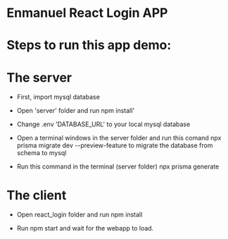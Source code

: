 # Enmanuel React Login APP


# Steps to run this app demo:

# The server

* First, import mysql database

* Open 'server' folder and run npm install'

* Change .env 'DATABASE_URL' to your local mysql database

* Open a terminal windows in the server folder and run this comand npx prisma migrate dev --preview-feature to migrate the database from schema to mysql

* Run this command in the terminal (server folder) npx prisma generate


# The client

* Open react_login folder and run npm install

* Run npm start and wait for the webapp to load.

